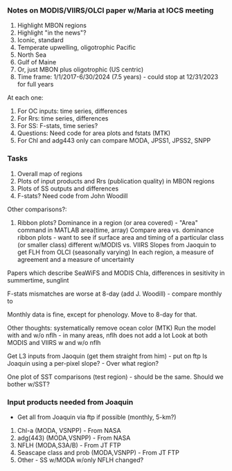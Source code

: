 ### Notes on MODIS/VIIRS/OLCI paper w/Maria at IOCS meeting

1. Highlight MBON regions
2. Highlight "in the news"?
3. Iconic, standard
4. Temperate upwelling, oligotrophic Pacific
5. North Sea
6. Gulf of Maine
7. Or, just MBON plus oligotrophic (US centric)
8. Time frame: 1/1/2017-6/30/2024 (7.5 years) - could stop at 12/31/2023 for full years

At each one:
1. For OC inputs: time series, differences
2. For Rrs: time series, differences
3. For SS: F-stats, time series?
4. Questions: Need code for area plots and fstats (MTK)
5. For Chl and adg443 only can compare MODA, JPSS1, JPSS2, SNPP

### Tasks
1. Overall map of regions
2. Plots of input products and Rrs (publication quality) in MBON regions
3. Plots of SS outputs and differences
4. F-stats? Need code from John Woodill




Other comparisons?:
1. Ribbon plots? Dominance in a region (or area covered) - 
"Area" command in MATLAB area(time, array)
Compare area vs. dominance ribbon plots - want to see if surface area and timing of a particular class (or smaller class) different w/MODIS vs. VIIRS
Slopes from Jaoquin to get FLH from OLCI (seasonally varying) 
In each region, a measure of agreement and a measure of uncertainty

Papers which describe SeaWiFS and MODIS Chla, differences in sesitivity in summertime, sunglint

F-stats mismatches are worse at 8-day (add J. Woodill) - compare monthly to 

Monthly data is fine, except for phenology. Move to 8-day for that.

Other thoughts:
systematically remove ocean color (MTK)
Run the model with and w/o nflh - in many areas, nflh does not add a lot
Look at both MODIS and VIIRS w and w/o nflh

Get L3 inputs from Jaoquin (get them straight from him) - put on ftp 
Is Joaquin using a per-pixel slope?  - Over what region? 

One plot of SST comparisons (test region) - should be the same.
Should we bother w/SST?

### Input products needed from Joaquin
 - Get all from Joaquin via ftp if possible (monthly, 5-km?)
1. Chl-a (MODA, VSNPP) - From NASA
2. adg(443) (MODA,VSNPP) - From NASA
3. NFLH (MODA,S3A/B) - From JT FTP
4. Seascape class and prob (MODA,VSNPP) - From JT FTP
5. Other - SS w/MODA w/only NFLH changed?


